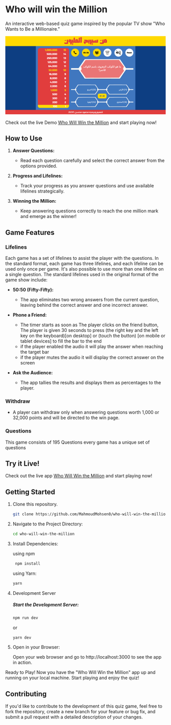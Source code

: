 # Who will win the Million

An interactive web-based quiz game inspired by the popular TV show "Who Wants to Be a Millionaire."

<img src='./public/preview-demo.png'></img>

Check out the live Demo [Who Will Win the Million](https://mahmoudmohsen0.github.io/who-will-win-the-million/) and start playing now!

## How to Use

1. **Answer Questions:**

    - Read each question carefully and select the correct answer from the options provided.

2. **Progress and Lifelines:**

    - Track your progress as you answer questions and use available lifelines strategically.

3. **Winning the Million:**
    - Keep answering questions correctly to reach the one million mark and emerge as the winner!

## Game Features

### Lifelines

Each game has a set of lifelines to assist the player with the questions. In the standard format, each game has three lifelines, and each lifeline can be used only once per game. It's also possible to use more than one lifeline on a single question. The standard lifelines used in the original format of the game show include:

-   **50:50 (Fifty-Fifty):**

    -   The app eliminates two wrong answers from the current question, leaving behind the correct answer and one incorrect answer.

-   **Phone a Friend:**

    -   The timer starts as soon as The player clicks on the friend button, The player is given 30 seconds to press (the right key and the left key on the keyboard)[on desktop] or (touch the button) [on mobile or tablet devices] to fill the bar to the end
    -   if the player enabled the audio it will play the answer when reaching the target bar
    -   if the player mutes the audio it will display the correct answer on the screen

-   **Ask the Audience:**
    -   The app tallies the results and displays them as percentages to the player.

### Withdraw

-   A player can withdraw only when answering questions worth 1,000 or 32,000 points and will be directed to the win page.

### Questions

This game consists of 195 Questions every game has a unique set of questions

## Try it Live!

Check out the live app [Who Will Win the Million](https://mahmoudmohsen0.github.io/who-will-win-the-million/) and start playing now!

## Getting Started

1. Clone this repository.

    ```bash
    git clone https://github.com/MahmoudMohsen0/who-will-win-the-million.git
    ```

2. Navigate to the Project Directory:
    ```bash
    cd who-will-win-the-million
    ```
3. Install Dependencies:

    using npm

    ```bash
     npm install
    ```

    using Yarn:

    ```bash
    yarn
    ```

4. Development Server

    ##### Start the Development Server:

    ```bash
    npm run dev
    ```

    or

    ```bash
    yarn dev
    ```

5. Open in your Browser:

    Open your web browser and go to http://localhost:3000 to see the app in action.

Ready to Play!
Now you have the "Who Will Win the Million" app up and running on your local machine. Start playing and enjoy the quiz!

## Contributing

If you'd like to contribute to the development of this quiz game, feel free to fork the repository, create a new branch for your feature or bug fix, and submit a pull request with a detailed description of your changes.
